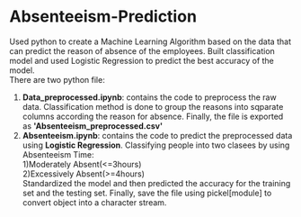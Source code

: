 # Absenteeism-Prediction
Used python to create a Machine Learning Algorithm based on the data that can predict the reason of absence of the employees. Built classification model and used Logistic Regression to predict the best accuracy of the model.<br>
There are two python file:
1. <b>Data_preprocessed.ipynb</b>: contains the code to preprocess the raw data. Classification method is done to group the reasons into sqparate columns according the reason for absence. Finally, the file is exported as <b>'Absenteeism_preprocessed.csv'</b><br>
2. <b>Absenteeism.ipynb</b>: contains the code to predict the preprocessed data using <b>Logistic Regression</b>. Classifying people into two clasees by using Absenteeism Time: <br>
1)Moderately Absent(<=3hours)<br>
2)Excessively Absent(>=4hours)<br>
Standardized the model and then predicted the accuracy for the training set and the testing set. Finally, save the file using pickel[module] to convert object into a character stream.

